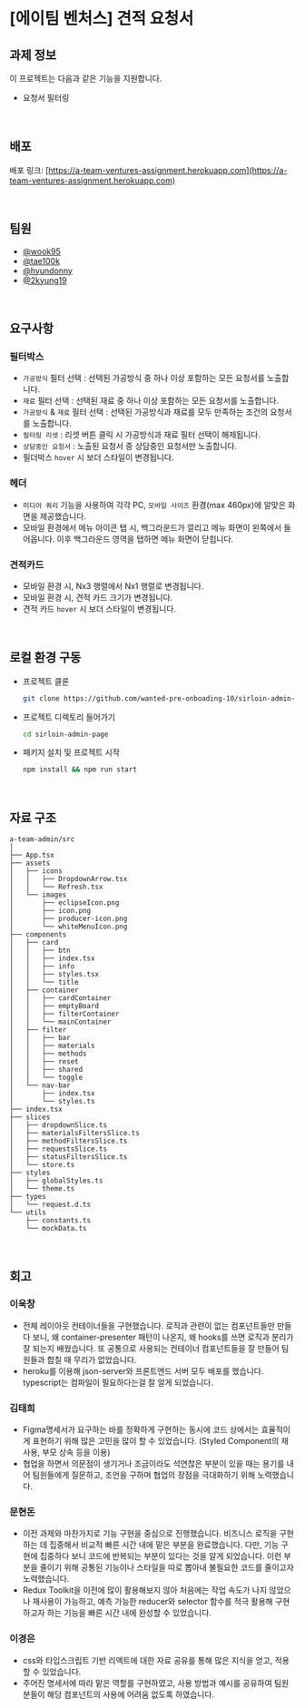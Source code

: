 # [에이팀 벤처스] 견적 요청서 

## 과제 정보

이 프로젝트는 다음과 같은 기능을 지원합니다.

- 요청서 필터링

<br />

## 배포

배포 링크: [https://a-team-ventures-assignment.herokuapp.com](https://a-team-ventures-assignment.herokuapp.com)

<br />

## 팀원

- [@wook95](https://github.com/wook95)
- [@tae100k](https://github.com/tae100k)
- [@hyundonny](https://github.com/hyundonny)
- [@2kyung19](https://github.com/2kyung19)

<br />

## 요구사항
### 필터박스

- `가공방식` 필터 선택 : 선택된 가공방식 중 하나 이상 포함하는 모든 요청서를 노출합니다.
- `재료` 필터 선택 : 선택된 재료 중 하나 이상 포함하는 모든 요청서를 노출합니다.
- `가공방식` & `재료` 필터 선택 : 선택된 가공방식과 재료를 모두 만족하는 조건의 요청서를 노출합니다.
- `필터링 리셋` : 리셋 버튼 클릭 시 가공방식과 재료 필터 선택이 해제됩니다.
- `상담중인 요청서` : 노출된 요청서 중 상담중인 요청서만 노출합니다.
- 필더박스 `hover` 시 보더 스타일이 변경됩니다.    

### 헤더

- `미디어 쿼리` 기능을 사용하여 각각 PC, `모바일 사이즈` 환경(max 460px)에 알맞은 화면을 제공했습니다.
- 모바일 환경에서 메뉴 아이콘 탭 시, 백그라운드가 깔리고 메뉴 화면이 왼쪽에서 들어옵니다. 이후 백그라운드 영역을 탭하면 메뉴 화면이 닫힙니다.

### 견적카드

- 모바일 환경 시, Nx3 행렬에서 Nx1 행렬로 변경됩니다.
- 모바일 환경 시, 견적 카드 크기가 변경됩니다.
- 견적 카드 `hover` 시 보더 스타일이 변경됩니다.


<br />

## 로컬 환경 구동

- 프로젝트 클론

  ```bash
  git clone https://github.com/wanted-pre-onboading-10/sirloin-admin-page
  ```

- 프로젝트 디렉토리 들어가기

  ```bash
  cd sirloin-admin-page
  ```

- 패키지 설치 및 프로젝트 시작

  ```bash
  npm install && npm run start
  ```
 
<br />

## 자료 구조

```
a-team-admin/src
│ 
├── App.tsx
├── assets
│   ├── icons
│   │   ├── DropdownArrow.tsx
│   │   └── Refresh.tsx
│   └── images
│       ├── eclipseIcon.png
│       ├── icon.png
│       ├── producer-icon.png
│       └── whiteMenuIcon.png
├── components
│   ├── card
│   │   ├── btn
│   │   ├── index.tsx
│   │   ├── info
│   │   ├── styles.tsx
│   │   └── title
│   ├── container
│   │   ├── cardContainer
│   │   ├── emptyBoard
│   │   ├── filterContainer
│   │   └── mainContainer
│   ├── filter
│   │   ├── bar
│   │   ├── materials
│   │   ├── methods
│   │   ├── reset
│   │   ├── shared
│   │   └── toggle
│   └── nav-bar
│       ├── index.tsx
│       └── styles.ts
├── index.tsx
├── slices
│   ├── dropdownSlice.ts
│   ├── materialsFiltersSlice.ts
│   ├── methodFiltersSlice.ts
│   ├── requestsSlice.ts
│   ├── statusFiltersSlice.ts
│   └── store.ts
├── styles
│   ├── globalStyles.ts
│   └── theme.ts
├── types
│   └── request.d.ts
└── utils
    ├── constants.ts
    └── mockData.ts

```

<br />

## 회고

### 이욱창

- 전체 레이아웃 컨테이너들을 구현했습니다. 로직과 관련이 없는 컴포넌트들만 만들다 보니, 왜 container-presenter 패턴이 나온지, 왜 hooks를 쓰면 로직과 분리가 잘 되는지 배웠습니다. 또 공통으로 사용되는 컨테이너 컴포넌트들을 잘 만들어 팀원들과 합칠 때 무리가 없었습니다.
- heroku를 이용해 json-server와 프론트엔드 서버 모두 배포를 했습니다. typescript는 컴파일이 필요하다는걸 잘 알게 되었습니다.

### 김태희

- Figma명세서가 요구하는 바를 정확하게 구현하는 동시에 코드 상에서는 효율적이게 표현하기 위해 많은 고민을 많이 할 수 있었습니다. (Styled Component의 재사용, 부모 상속 등을 이용)
- 협업을 하면서 의문점이 생기거나 조금이라도 석연찮은 부분이 있을 때는 용기를 내어 팀원들에게 질문하고, 조언을 구하며 협업의 장점을 극대화하기 위해 노력했습니다.

### 문현돈

- 이전 과제와 마찬가지로 기능 구현을 중심으로 진행했습니다. 비즈니스 로직을 구현하는 데 집중해서 비교적 빠른 시간 내에 맡은 부분을 완료했습니다. 다만, 기능 구현에 집중하다 보니 코드에 반복되는 부분이 있다는 것을 알게 되었습니다. 이런 부분을 줄이기 위해 공통된 기능이나 스타일을 따로 뽑아내 불필요한 코드를 줄이고자 노력했습니다.
- Redux Toolkit을 이전에 많이 활용해보지 않아 처음에는 작업 속도가 나지 않았으나 재사용이 가능하고, 예측 가능한 reducer와 selector 함수를 적극 활용해 구현하고자 하는 기능을 빠른 시간 내에 완성할 수 있었습니다.

### 이경은

- css와 타입스크립트 기반 리액트에 대한 자료 공유를 통해 많은 지식을 얻고, 적용할 수 있었습니다.
- 주어진 명세서에 따라 맡은 역할를 구현하였고, 사용 방법과 예시를 공유하여 팀원분들이 해당 컴포넌트의 사용에 어려움 없도록 하였습니다.


